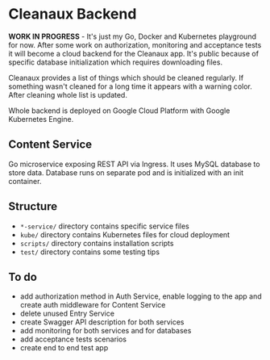 # Cleanaux Backend

**WORK IN PROGRESS** - It's just my Go, Docker and Kubernetes playground for now. After some work on authorization, monitoring and acceptance tests it will become a cloud backend for the Cleanaux app. It's public because of specific database initialization which requires downloading files.

Cleanaux provides a list of things which should be cleaned regularly. If something wasn't cleaned for a long time it appears with a warning color. After cleaning whole list is updated.

Whole backend is deployed on Google Cloud Platform with Google Kubernetes Engine.

## Content Service

Go microservice exposing REST API via Ingress. It uses MySQL database to store data. Database runs on separate pod and is initialized with an init container.

## Structure

- `*-service/` directory contains specific service files
- `kube/` directory contains Kubernetes files for cloud deployment
- `scripts/` directory contains installation scripts
- `test/` directory contains some testing tips

## To do

- add authorization method in Auth Service, enable logging to the app and create auth middleware for Content Service
- delete unused Entry Service
- create Swagger API description for both services
- add monitoring for both services and for databases
- add acceptance tests scenarios
- create end to end test app